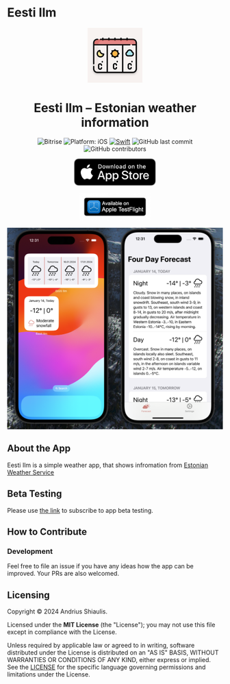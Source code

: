 # Eesti Ilm

<p align="center">
<img src="Images/playstore.png" alt="Eesti Ilm for iOS" height="128" width="128">
</p>
<h1 align="center">Eesti Ilm – Estonian weather information</h1>
<p align="center">
<img alt="Bitrise" src="https://img.shields.io/bitrise/291c9f9e7fd2725b?token=NMywGvBvO69pV05hYFu8pg">
<img src="https://img.shields.io/badge/Platform-iOS%2017.0+-lightgrey.svg" alt="Platform: iOS">
<a href="https://developer.apple.com/swift/"><img src="https://img.shields.io/badge/Swift-5-orange.svg?style=flat" alt="Swift"/></a>
<img alt="GitHub last commit" src="https://img.shields.io/github/last-commit/shiaulis/estonianweather">
<img alt="GitHub contributors" src="https://img.shields.io/github/contributors/shiaulis/EstonianWeather">

</p>
<p align="center">
<a href="https://apps.apple.com/ee/app/eesti-ilm/id1534551991"><img src="Images/appstore_badge.png" alt="Download from the AppStore" height="64"/></a>
</p>
<p align="center">
<a href="https://testflight.apple.com/join/xlLG9DS9"><img src="Images/testflight_badge.png" alt="Download from the TestFlight" height="64"/></a>
</p>

<p align="center">
<img src="Images/app_preview.png" alt="Eesti Ilm Screenshot">
</p>

## About the App

Eesti Ilm is a simple weather app, that shows infromation from [Estonian Weather Service](http://www.ilmateenistus.ee/?lang=en)


## Beta Testing
Please use [the link](https://testflight.apple.com/join/xlLG9DS9) to subscribe to app beta testing.

## How to Contribute

### Development

Feel free to file an issue if you have any ideas how the app can be improved. Your PRs are also welcomed.

## Licensing

Copyright © 2024 Andrius Shiaulis.

Licensed under the **MIT License** (the "License"); you may not use this file except in compliance with the License.

Unless required by applicable law or agreed to in writing, software distributed under the License is distributed on an "AS IS" BASIS, WITHOUT WARRANTIES OR CONDITIONS OF ANY KIND, either express or implied. See the [LICENSE](./LICENSE) for the specific language governing permissions and limitations under the License.
